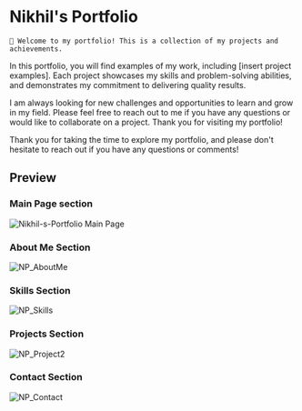 # Nikhil's Portfolio

    👋 Welcome to my portfolio! This is a collection of my projects and achievements.
<!--  -->
 In this portfolio, you will find examples of my work, including [insert project examples]. Each project showcases my skills and problem-solving abilities, and demonstrates my commitment to delivering quality results.
<!--  -->
 I am always looking for new challenges and opportunities to learn and grow in my field. Please feel free to reach out to me if you have any questions or would like to collaborate on a project. Thank you for visiting my portfolio!

<!-- I believe in open-source and the power of collaboration, which is why many of my projects are available for anyone to use and contribute to. I am always looking to connect with like-minded developers and continue to grow my network. -->

Thank you for taking the time to explore my portfolio, and please don't hesitate to reach out if you have any questions or comments!

## Preview
### Main Page section

![Nikhil-s-Portfolio Main Page](https://user-images.githubusercontent.com/95076182/236836624-bd672175-8ef8-4456-8d18-c052bf49e771.gif)


### About Me Section

![NP_AboutMe](https://user-images.githubusercontent.com/95076182/236838929-5557d327-8acc-4c23-b998-7efe6fe28b29.png)


### Skills Section

![NP_Skills](https://user-images.githubusercontent.com/95076182/236838965-69d0d4e5-ef91-441e-822a-ce64f050fbba.png)


### Projects Section

![NP_Project2](https://user-images.githubusercontent.com/95076182/236838947-000c8945-0b68-419a-98a9-1de8b3024c6f.png)

### Contact Section

![NP_Contact](https://user-images.githubusercontent.com/95076182/236838943-80ca0328-01a6-46c4-8006-d3f01d820cba.png)



